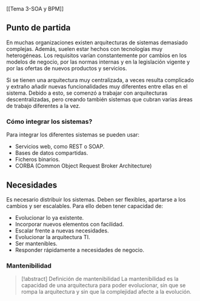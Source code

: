 [[Tema 3-SOA y BPM]]

## Punto de partida
En muchas organizaciones existen arquitecturas de sistemas demasiado complejas. Además, suelen estar hechos con tecnologías muy heterogéneas. Los requisitos varían constantemente por cambios en los modelos de negocio, por las normas internas y en la legislación vigente y por las ofertas de nuevos productos y servicios.

Si se tienen una arquitectura muy centralizada, a veces resulta complicado y extraño añadir nuevas funcionalidades muy diferentes entre ellas en el sistema. Debido a esto, se comenzó a trabajar con arquitecturas descentralizadas, pero creando también sistemas que cubran varias áreas de trabajo diferentes a la vez.

### Cómo integrar los sistemas?
Para integrar los diferentes sistemas se pueden usar:
+ Servicios web, como REST o SOAP.
+ Bases de datos compartidas.
+ Ficheros binarios.
+ CORBA (Common Object Request Broker Architecture)

## Necesidades
Es necesario distribuir los sistemas. Deben ser flexibles, apartarse a los cambios y ser escalables. Para ello deben tener capacidad de:
+ Evolucionar lo ya existente.
+ Incorporar nuevos elementos con facilidad.
+ Escalar frente a nuevas necesidades.
+ Evolucionar la arquitectura TI.
+ Ser mantenibles.
+ Responder rápidamente a necesidades de negocio.

### Mantenibilidad
> [!abstract] Definición de mantenibilidad
> La mantenibilidad es la capacidad de una arquitectura para poder evolucionar, sin que se rompa la arquitectura y sin que la complejidad afecte a la evolución.

